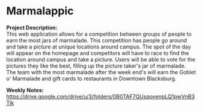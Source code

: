 # Marmalappic

<b>Project Description:</b><br>
This web application allows for a competition between groups of people to earn the most jars of marmalade. This competition has people go around and take a picture at unique locations around campus. The spot of the day will appear on the homepage and competitors will have to race to find the location around campus and take a picture. Users will be able to vote for the pictures they like the best, filling up the picture taker's jar of marmalade. The team with the most marmalade after the week end's will earn the Goblet o' Marmalade and gift cards to restaurants in Downtown Blacksburg.

<b>Weekly Notes:</b>
https://drive.google.com/drive/u/3/folders/0B0TAF7QUsqovenpLQ1pwVnB3Tlk
